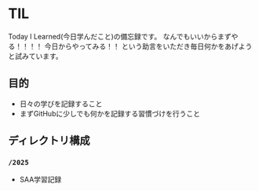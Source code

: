 # TIL

Today I Learned(今日学んだこと)の備忘録です。
なんでもいいからまずやる！！！！
今日からやってみる！！
という助言をいただき毎日何かをあげようと試みています。


## 目的

- 日々の学びを記録すること
- まずGitHubに少しでも何かを記録する習慣づけを行うこと

## ディレクトリ構成

### ``` /2025 ```

- SAA学習記録